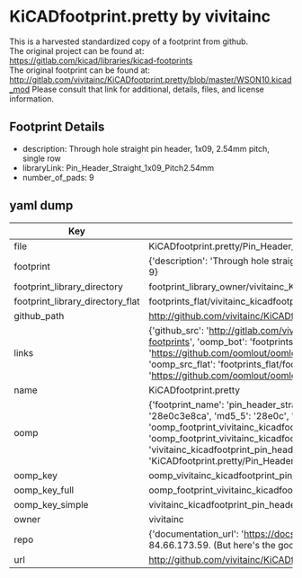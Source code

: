 # KiCADfootprint.pretty by vivitainc  
This is a harvested standardized copy of a footprint from github.  
The original project can be found at:  
https://gitlab.com/kicad/libraries/kicad-footprints  
The original footprint can be found at:
http://gitlab.com/vivitainc/KiCADfootprint.pretty/blob/master/WSON10.kicad_mod
Please consult that link for additional, details, files, and license information.  
## Footprint Details
* description: Through hole straight pin header, 1x09, 2.54mm pitch, single row  
* libraryLink: Pin_Header_Straight_1x09_Pitch2.54mm  
* number_of_pads: 9  
## yaml dump  
| Key | Value |  
| --- | --- |  
| file | KiCADfootprint.pretty/Pin_Header_Straight_1x09_Pitch2.54mm.kicad_mod |  
| footprint | {'description': 'Through hole straight pin header, 1x09, 2.54mm pitch, single row', 'libraryLink': 'Pin_Header_Straight_1x09_Pitch2.54mm', 'number_of_pads': 9} |  
| footprint_library_directory | footprint_library_owner/vivitainc_KiCADfootprint.pretty |  
| footprint_library_directory_flat | footprints_flat/vivitainc_kicadfootprint_pin_header_straight_1x09_pitch2_54mm/working |  
| github_path | http://github.com/vivitainc/KiCADfootprint.pretty/blob/master/Pin_Header_Straight_1x09_Pitch2.54mm.kicad_mod |  
| links | {'github_src': 'http://gitlab.com/vivitainc/KiCADfootprint.pretty/blob/master/WSON10.kicad_mod', 'github_src_repo': 'https://gitlab.com/kicad/libraries/kicad-footprints', 'oomp_bot': 'footprints/vivitainc_kicadfootprint_pin_header_straight_1x09_pitch2_54mm/working', 'oomp_bot_github': 'https://github.com/oomlout/oomlout_oomp_footprint_bot/tree/main/footprints/vivitainc_kicadfootprint_pin_header_straight_1x09_pitch2_54mm/working', 'oomp_src_flat': 'footprints_flat/footprints_flat/vivitainc_kicadfootprint_pin_header_straight_1x09_pitch2_54mm/working', 'oomp_src_flat_github': 'https://github.com/oomlout/oomlout_oomp_footprint_src/tree/main/footprints_flat/vivitainc_kicadfootprint_pin_header_straight_1x09_pitch2_54mm/working'} |  
| name | KiCADfootprint.pretty |  
| oomp | {'footprint_name': 'pin_header_straight_1x09_pitch2_54mm', 'library_name': 'kicadfootprint', 'md5': '28e0c3e8ca4582d2ef0d3fb987dd7d50', 'md5_10': '28e0c3e8ca', 'md5_5': '28e0c', 'md5_6': '28e0c3', 'oomp_key': 'oomp_vivitainc_kicadfootprint_pin_header_straight_1x09_pitch2_54mm', 'oomp_key_extra': 'oomp_footprint_vivitainc_kicadfootprint_pin_header_straight_1x09_pitch2_54mm', 'oomp_key_full': 'oomp_footprint_vivitainc_kicadfootprint_pin_header_straight_1x09_pitch2_54mm_28e0c3', 'oomp_key_simple': 'vivitainc_kicadfootprint_pin_header_straight_1x09_pitch2_54mm', 'original_filename': 'KiCADfootprint.pretty/Pin_Header_Straight_1x09_Pitch2.54mm.kicad_mod', 'owner_name': 'vivitainc'} |  
| oomp_key | oomp_vivitainc_kicadfootprint_pin_header_straight_1x09_pitch2_54mm |  
| oomp_key_full | oomp_footprint_vivitainc_kicadfootprint_pin_header_straight_1x09_pitch2_54mm |  
| oomp_key_simple | vivitainc_kicadfootprint_pin_header_straight_1x09_pitch2_54mm |  
| owner | vivitainc |  
| repo | {'documentation_url': 'https://docs.github.com/rest/overview/resources-in-the-rest-api#rate-limiting', 'message': "API rate limit exceeded for 84.66.173.59. (But here's the good news: Authenticated requests get a higher rate limit. Check out the documentation for more details.)"} |  
| url | http://github.com/vivitainc/KiCADfootprint.pretty |  

